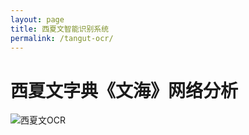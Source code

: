```yaml
---
layout: page
title: 西夏文智能识别系统
permalink: /tangut-ocr/
---
```

# 西夏文字典《文海》网络分析
![西夏文OCR](https://mp.weixin.qq.com/s/ocfmda-p7rD37w1hxO8hzQ)